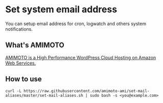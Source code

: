 # Set system email address

You can setup email address for cron, logwatch and others system notifications.

## What's AMIMOTO

[AMIMOTO is a High Performance WordPress Cloud Hosting on Amazon Web Services.](http://amimoto-ami.com/)

## How to use

```
curl -L https://raw.githubusercontent.com/amimoto-ami/set-mail-aliases/master/set-mail-aliases.sh | sudo bash -s <you@example.com>
```
